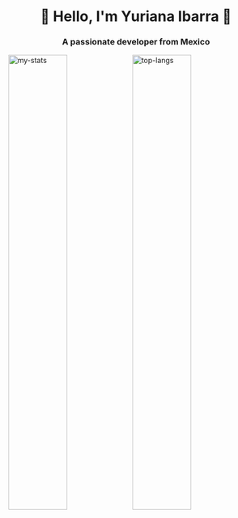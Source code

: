 <h1 align="center">🌟 Hello, I'm Yuriana Ibarra 🌟</h1>
<h3 align="center">A passionate developer from Mexico</h3>

<img alt="my-stats" align="left" width="48%" src="https://github-readme-stats.vercel.app/api?username=NinYuri&show_icons=true"/>
<img alt="top-langs" align="left" width="48%" src="https://github-readme-stats.vercel.app/api/top-langs/?username=NinYuri&layout=donut"/>
